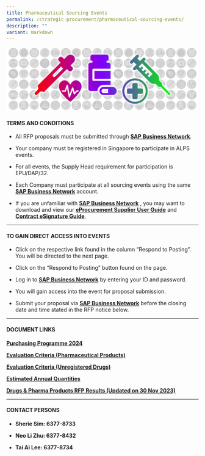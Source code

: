 ```yaml
---
title: Pharmaceutical Sourcing Events
permalink: /strategic-procurement/pharmaceutical-sourcing-events/
description: ""
variant: markdown
---
```

![](/images/alps_sourcing_events_pharmaceutical_1920x640_clear.png)

#### TERMS AND CONDITIONS

* All RFP proposals must be submitted through **[SAP Business Network](https://supplier.ariba.com/)**.

* Your company must be registered in Singapore to participate in ALPS events.

*  For all events, the Supply Head requirement for participation is EPU/DAP/32.

*  Each Company must participate at all sourcing events using the same **[SAP Business Network](https://supplier.ariba.com/)** account.

* If you are unfamiliar with **[SAP Business Network](https://supplier.ariba.com/)** , you may want to download and view our **[eProcurement Supplier User Guide](/files/Sourcing%20Events/eprocurement_supplier_user_guide_v7.1.pdf)** and **[Contract eSignature Guide](/files/Sourcing%20Events/contract_esignature_guide_v1_2.pdf)**.

____________________________________________________________

#### TO GAIN DIRECT ACCESS INTO EVENTS

* Click on the respective link found in the column “Respond to Posting”. You will be directed to the next page.

* Click on the “Respond to Posting” button found on the page.

* Log in to **[SAP Business Network](https://supplier.ariba.com/)** by entering your ID and password.

* You will gain access into the event for proposal submission.

* Submit your proposal via **[SAP Business Network](https://supplier.ariba.com/)** before the closing date and time stated in the RFP notice below.

____________________________________________________________

#### DOCUMENT LINKS

**[Purchasing Programme 2024](/files/Pharma%20Sourcing%20Events/alps_purchasing_programme_2024.pdf)**

**[Evaluation Criteria (Pharmaceutical Products)](/files/Pharma%20Sourcing%20Events/evaluation_criteria_for_pharma_products.pdf)**

**[Evaluation Criteria (Unregistered Drugs)](/files/Pharma%20Sourcing%20Events/evaluation_criteria_for_unregistered_drugs.pdf)**

**[Estimated Annual Quantities](/files/Pharma%20Sourcing%20Events/estimated_annual_quantities_of_pharma_products.pdf)**

**[Drugs &amp; Pharma Products RFP Results (Updated on 30 Nov 2023)](/files/Pharma%20Sourcing%20Events/2023_nov_30_alps_pharma_rfp_results.pdf)**

____________________________________________________________

#### CONTACT PERSONS

* **Sherie Sim: 6377-8733**

* **Neo Li Zhu: 6377-8432**

* **Tai Ai Lee: 6377-8734**
